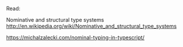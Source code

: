 Read:

Nominative and structural type systems
http://en.wikipedia.org/wiki/Nominative_and_structural_type_systems


https://michalzalecki.com/nominal-typing-in-typescript/


